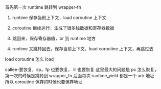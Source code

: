 首先第一次 runtime 跳转到 wrapper-fn

1. runtime 保存当前上下文，load coroutine 上下文

2. coroutine 继续运行，生成了很多栈数据和寄存器数据

3. 跳回来，保存寄存器值，br 到 runtime 地方

4. runtime 又跳转回去，保存当前上下文，load coroutine 上下文，再跳过去

load coroutine 怎么 load

callee-要恢复，sp，fp 也要恢复， lr 也要恢复
这里最大的问题是 pc 怎么恢复，第一次的时候是跳转到 wrapper_fn
后面每次 runtime_yield 都是一个 adr 地址
所以 coroutine 保存的时候也要保存地址
